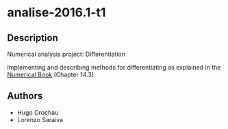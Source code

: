 # analise-2016.1-t1
## Description
Numerical analysis project: Differentiation

Implementing and describing methods for differentiating as explained in the [Numerical Book](https://people.csail.mit.edu/jsolomon/share/book/numerical_book.pdf) (Chapter 14.3)

## Authors
* Hugo Grochau
* Lorenzo Saraiva
